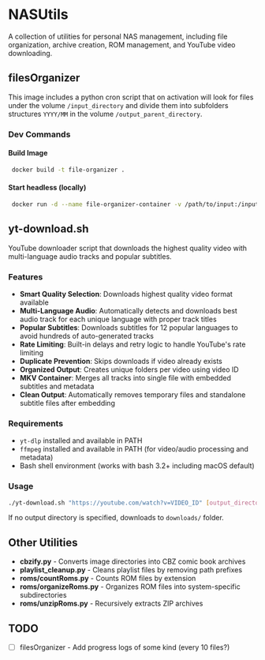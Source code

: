 # NASUtils

A collection of utilities for personal NAS management, including file organization, archive creation, ROM management, and YouTube video downloading.

## filesOrganizer

This image includes a python cron script that on activation will look for files under the volume `/input_directory` and divide them into subfolders structures `YYYY/MM` in the volume `/output_parent_directory`.

### Dev Commands

#### Build Image

```sh
 docker build -t file-organizer .
```

#### Start headless (locally)

```sh
 docker run -d --name file-organizer-container -v /path/to/input:/input_directory -v /path/to/output:/output_parent_directory file-organizer
```

## yt-download.sh

YouTube downloader script that downloads the highest quality video with multi-language audio tracks and popular subtitles.

### Features

- **Smart Quality Selection**: Downloads highest quality video format available
- **Multi-Language Audio**: Automatically detects and downloads best audio track for each unique language with proper track titles
- **Popular Subtitles**: Downloads subtitles for 12 popular languages to avoid hundreds of auto-generated tracks
- **Rate Limiting**: Built-in delays and retry logic to handle YouTube's rate limiting
- **Duplicate Prevention**: Skips downloads if video already exists
- **Organized Output**: Creates unique folders per video using video ID
- **MKV Container**: Merges all tracks into single file with embedded subtitles and metadata
- **Clean Output**: Automatically removes temporary files and standalone subtitle files after embedding

### Requirements

- `yt-dlp` installed and available in PATH
- `ffmpeg` installed and available in PATH (for video/audio processing and metadata)
- Bash shell environment (works with bash 3.2+ including macOS default)

### Usage

```sh
./yt-download.sh "https://youtube.com/watch?v=VIDEO_ID" [output_directory]
```

If no output directory is specified, downloads to `downloads/` folder.

## Other Utilities

- **cbzify.py** - Converts image directories into CBZ comic book archives
- **playlist_cleanup.py** - Cleans playlist files by removing path prefixes
- **roms/countRoms.py** - Counts ROM files by extension
- **roms/organizeRoms.py** - Organizes ROM files into system-specific subdirectories
- **roms/unzipRoms.py** - Recursively extracts ZIP archives

## TODO

* [ ] filesOrganizer - Add progress logs of some kind (every 10 files?)